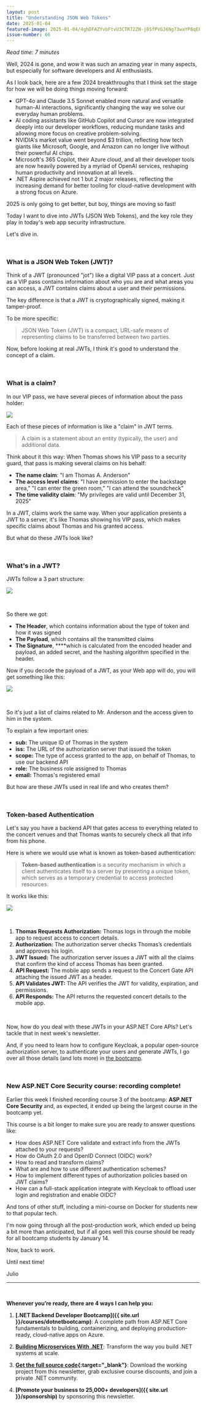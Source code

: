 ```yaml
---
layout: post
title: "Understanding JSON Web Tokens"
date: 2025-01-04
featured-image: 2025-01-04/4ghDFAZYvbFtvU3CTR72ZN-j8SfPVGJ6Ng73waYP8qEFS.jpeg
issue-number: 66
---
```


*Read time: 7 minutes*
​

Well, 2024 is gone, and wow it was such an amazing year in many aspects, but especially for software developers and AI enthusiasts.

As I look back, here are a few 2024 breakthroughs that I think set the stage for how we will be doing things moving forward:

*   <span>GPT-4o and Claude 3.5 Sonnet enabled more natural and versatile human-AI interactions, significantly changing the way we solve our everyday human problems.</span>
*   <span>AI coding assistants like GitHub Copilot and Cursor are now integrated deeply into our developer workflows, reducing mundane tasks and allowing more focus on creative problem-solving.</span>
*   <span>NVIDIA's market value went beyond $3 trillion, reflecting how tech giants like Microsoft, Google, and Amazon can no longer live without their powerful AI chips.</span>
*   <span>Microsoft's 365 Copilot, their Azure cloud, and all their developer tools are now heavily powered by a myriad of OpenAI services, reshaping human productivity and innovation at all levels.</span>
*   <span>.NET Aspire achieved not 1 but 2 major releases, reflecting the increasing demand for better tooling for cloud-native development with a strong focus on Azure.</span>

2025 is only going to get better, but boy, things are moving so fast!

Today I want to dive into JWTs (JSON Web Tokens), and the key role they play in today's web app security infrastructure.

Let's dive in.

​

### **What is a JSON Web Token (JWT)?**
Think of a JWT (pronounced "jot") like a digital VIP pass at a concert. Just as a VIP pass contains information about who you are and what areas you can access, a JWT contains claims about a user and their permissions.

The key difference is that a JWT is cryptographically signed, making it tamper-proof.

To be more specific:

> JSON Web Token (JWT) is a compact, URL-safe means of representing claims to be transferred between two parties.


Now, before looking at real JWTs, I think it's good to understand the concept of a claim.

​

### **What is a claim?**
In our VIP pass, we have several pieces of information about the pass holder:


![](/assets/images/2025-01-04/4ghDFAZYvbFtvU3CTR72ZN-j8SfPVGJ6Ng73waYP8qEFS.jpeg)

Each of these pieces of information is like a "claim" in JWT terms.

> A claim is a statement about an entity (typically, the user) and additional data.


Think about it this way: When Thomas shows his VIP pass to a security guard, that pass is making several claims on his behalf:

*   <span>**The name claim**: "I am Thomas A. Anderson"</span>
*   <span>**The access level claims**: "I have permission to enter the backstage area," "I can enter the green room," "I can attend the soundcheck"</span>
*   <span>**The time validity claim**: "My privileges are valid until December 31, 2025"</span>

In a JWT, claims work the same way. When your application presents a JWT to a server, it's like Thomas showing his VIP pass, which makes specific claims about Thomas and his granted access.

But what do these JWTs look like?

​

### **What's in a JWT?**
JWTs follow a 3 part structure:


![](/assets/images/2025-01-04/4ghDFAZYvbFtvU3CTR72ZN-vpXCA89xkW13PrJPqXKVLo.jpeg)

​

So there we got:

*   <span>**The Header**, which contains information about the type of token and how it was signed</span>
*   <span>**The Payload**, which contains all the transmitted claims </span>
*   <span>**The Signature**, ****which is calculated from the encoded header and payload, an added secret, and the hashing algorithm specified in the header. </span>

Now if you decode the payload of a JWT, as your Web app will do, you will get something like this:


![](/assets/images/2025-01-04/4ghDFAZYvbFtvU3CTR72ZN-k5LHcxgqhRPPBAqomPqhci.jpeg)

​

So it's just a list of claims related to Mr. Anderson and the access given to him in the system.

To explain a few important ones:

*   <span>**sub:** The unique ID of Thomas in the system</span>
*   <span>**iss:** The URL of the authorization server that issued the token</span>
*   <span>**scope:** The type of access granted to the app, on behalf of Thomas, to use our backend API</span>
*   <span>**role:** The business role assigned to Thomas</span>
*   <span>**email:** Thomas's registered email</span>

But how are these JWTs used in real life and who creates them?

​

### **Token-based Authentication**
Let's say you have a backend API that gates access to everything related to the concert venues and that Thomas wants to securely check all that info from his phone.

Here is where we would use what is known as token-based authentication:

> **Token-based authentication** is a security mechanism in which a client authenticates itself to a server by presenting a unique token, which serves as a temporary credential to access protected resources.


It works like this:


![](/assets/images/2025-01-04/4ghDFAZYvbFtvU3CTR72ZN-9pPTQNSvd8HNyyn67Z6ty1.jpeg)

​

1.  <span>**Thomas Requests Authorization:** Thomas logs in through the mobile app to request access to concert details.</span>
2.  <span>**Authorization:** The authorization server checks Thomas’s credentials and approves his login.</span>
3.  <span>**JWT Issued:** The authorization server issues a JWT with all the claims that confirm the kind of access Thomas has been granted.</span>
4.  <span>**API Request:** The mobile app sends a request to the Concert Gate API attaching the issued JWT as a header.</span>
5.  <span>**API Validates JWT:** The API verifies the JWT for validity, expiration, and permissions.</span>
6.  <span>**API Responds:** The API returns the requested concert details to the mobile app.</span>

​

Now, how do you deal with these JWTs in your ASP.NET Core APIs? Let's tackle that in next week's newsletter.

And, if you need to learn how to configure Keycloak, a popular open-source authorization server, to authenticate your users and generate JWTs, I go over all those details (and lots more) in [the bootcamp](https://juliocasal.com/courses/dotnetbootcamp).

​

### **New ASP.NET Core Security course: recording complete!**
Earlier this week I finished recording course 3 of the bootcamp: **ASP.NET Core Security** and, as expected, it ended up being the largest course in the bootcamp yet.

This course is a bit longer to make sure you are ready to answer questions like:

*   <span>How does ASP.NET Core validate and extract info from the JWTs attached to your requests?</span>
*   <span>How do OAuth 2.0 and OpenID Connect (OIDC) work?</span>
*   <span>How to read and transform claims?</span>
*   <span>What are and how to use different authentication schemes?</span>
*   <span>How to implement different types of authorization policies based on JWT claims?</span>
*   <span>How can a full-stack application integrate with Keycloak to offload user login and registration and enable OIDC?</span>

And tons of other stuff, including a mini-course on Docker for students new to that popular tech.

I'm now going through all the post-production work, which ended up being a bit more than anticipated, but if all goes well this course should be ready for all bootcamp students by January 14.

Now, back to work.

Until next time!

Julio

---


<br/>


**Whenever you’re ready, there are 4 ways I can help you:**

1. **[.NET Backend Developer Bootcamp]({{ site.url }}/courses/dotnetbootcamp)**: A complete path from ASP.NET Core fundamentals to building, containerizing, and deploying production-ready, cloud-native apps on Azure.

2. **​[Building Microservices With .NET](https://dotnetmicroservices.com)**: Transform the way you build .NET systems at scale.

3. **​[​Get the full source code](https://www.patreon.com/juliocasal){:target="_blank"}**: Download the working project from this newsletter, grab exclusive course discounts, and join a private .NET community.

4. **[Promote your business to 25,000+ developers]({{ site.url }}/sponsorship)** by sponsoring this newsletter.

